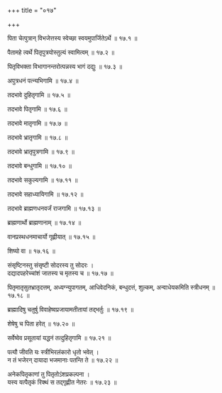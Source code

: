 +++
title = "०१७"

+++

पिता चेत्पुत्रान् विभजेत्तस्य स्वेच्छा स्वयमुपार्जितेऽर्थे ॥ १७.१ ॥

पैतामहे त्वर्थे पितृपुत्रयोस्तुल्यं स्वामित्वम् ॥ १७.२ ॥

पितृविभक्ता विभागानन्तरोत्पन्नस्य भागं दद्युः ॥ १७.३ ॥

अपुत्रधनं पत्न्यभिगामि ॥ १७.४ ॥

तदभावे दुहितृगामि ॥ १७.५ ॥

तदभावे पितृगामि ॥ १७.६ ॥

तदभावे मातृगामि ॥ १७.७ ॥

तदभावे भ्रातृगामि ॥ १७.८ ॥

तदभावे भ्रातृपुत्रगामि ॥ १७.९ ॥

तदभावे बन्धुगामि ॥ १७.१० ॥

तदभावे सकुल्यगामि ॥ १७.११ ॥

तदभावे सहाध्यायिगामि ॥ १७.१२ ॥

तदभावे ब्राह्मणधनवर्जं राजगामि ॥ १७.१३ ॥

ब्राह्मणार्थो ब्राह्मणानाम् ॥ १७.१४ ॥

वानप्रस्थधनमाचार्यो गृह्णीयात् ॥ १७.१५ ॥

शिष्यो वा ॥ १७.१६ ॥

संसृष्टिनस्तु संसृष्टी सोदरस्य तु सोदरः  ।  
दद्यादपहरेच्चांशं जातस्य च मृतस्य च  ॥ १७.१७ ॥

पितृमातृसुतभ्रातृदत्तम्, अध्यग्न्युपागतम्, आधिवेदनिकं, बन्धुदत्तं, शुल्कम्, अन्वाधेयकमिति स्त्रीधनम् ॥ १७.१८ ॥

ब्राह्मादिषु चतुर्षु विवाहेष्वप्रजायामतीतायां तद्भर्तुः ॥ १७.१९ ॥

शेषेषु च पिता हरेत् ॥ १७.२० ॥

सर्वेष्वेव प्रसूतायां यद्धनं तत्दुहितृगामि ॥ १७.२१ ॥

पत्यौ जीवति यः स्त्रीभिरलंकारो धृतो भवेत् ।  
न तं भजेरन् दायादा भजमानाः पतन्ति ते  ॥ १७.२२ ॥

अनेकपितृकाणां तु पितृतोऽंशप्रकल्पना  ।  
यस्य यत्पैतृकं रिक्थं स तद्गृह्णीत नेतरः  ॥ १७.२३ ॥


